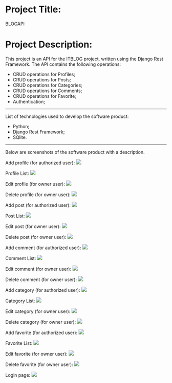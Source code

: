 # Project Title:
BLOGAPI

# Project Description:
This project is an API for the ITBLOG project, written using the Django Rest Framework. The API contains the following operations:
+ CRUD operations for Profiles;
+ CRUD operations for Posts;
+ CRUD operations for Categories;
+ CRUD operations for Comments;
+ CRUD operations for Favorite;
+ Authentication;

____

List of technologies used to develop the software product:
+ Python;
+ Django Rest Framework;
+ SQlite.

____

Below are screenshots of the software product with a description.

Add profile (for authorized user):
![](https://github.com/MishanyaS/blogapi/blob/main/screenshots/1.PNG)

Profile List:
![](https://github.com/MishanyaS/blogapi/blob/main/screenshots/2.PNG)

Edit profile (for owner user):
![](https://github.com/MishanyaS/blogapi/blob/main/screenshots/3.PNG)

Delete profile (for owner user):
![](https://github.com/MishanyaS/blogapi/blob/main/screenshots/4.PNG)

Add post (for authorized user):
![](https://github.com/MishanyaS/blogapi/blob/main/screenshots/5.PNG)

Post List:
![](https://github.com/MishanyaS/blogapi/blob/main/screenshots/6.PNG)

Edit post (for owner user):
![](https://github.com/MishanyaS/blogapi/blob/main/screenshots/7.PNG)

Delete post (for owner user):
![](https://github.com/MishanyaS/blogapi/blob/main/screenshots/8.PNG)

Add comment (for authorized user):
![](https://github.com/MishanyaS/blogapi/blob/main/screenshots/9.PNG)

Comment List:
![](https://github.com/MishanyaS/blogapi/blob/main/screenshots/10.PNG)

Edit comment (for owner user):
![](https://github.com/MishanyaS/blogapi/blob/main/screenshots/11.PNG)

Delete comment (for owner user):
![](https://github.com/MishanyaS/blogapi/blob/main/screenshots/12.PNG)

Add category (for authorized user):
![](https://github.com/MishanyaS/blogapi/blob/main/screenshots/13.PNG)

Category List:
![](https://github.com/MishanyaS/blogapi/blob/main/screenshots/14.PNG)

Edit category (for owner user):
![](https://github.com/MishanyaS/blogapi/blob/main/screenshots/15.PNG)

Delete category (for owner user):
![](https://github.com/MishanyaS/blogapi/blob/main/screenshots/16.PNG)

Add favorite (for authorized user):
![](https://github.com/MishanyaS/blogapi/blob/main/screenshots/17.PNG)

Favorite List:
![](https://github.com/MishanyaS/blogapi/blob/main/screenshots/18.PNG)

Edit favorite (for owner user):
![](https://github.com/MishanyaS/blogapi/blob/main/screenshots/19.PNG)

Delete favorite (for owner user):
![](https://github.com/MishanyaS/blogapi/blob/main/screenshots/20.PNG)

Login page:
![](https://github.com/MishanyaS/blogapi/blob/main/screenshots/21.PNG)

